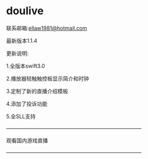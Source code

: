 # doulive


联系邮箱:ellaw1981@hotmail.com

最新版本1.1.4

更新说明:

1.全版本swift3.0

2.播放器轻触触控板显示简介和时钟

3.定制了新的直播介绍模板

4.添加了投诉功能

5.全SLL支持

——————————————————————————

观看国内游戏直播 

——————————————————————————
